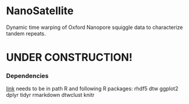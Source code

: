 # NanoSatellite
Dynamic time warping of Oxford Nanopore squiggle data to characterize tandem repeats.

# UNDER CONSTRUCTION!

### Dependencies
[link](https://github.com/nanoporetech/scrappie "Scrappie") needs to be in path
R and following R packages:
rhdf5
dtw
ggplot2
dplyr
tidyr
rmarkdown
dtwclust
knitr
